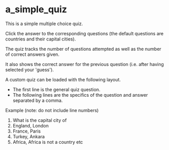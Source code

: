 # a_simple_quiz

This is a simple multiple choice quiz.

Click the answer to the corresponding questions (the default questions are countries and their capital cities).

The quiz tracks the number of questions attempted as well as the number of correct answers given. 

It also shows the correct answer for the previous question (i.e. after having selected your 'guess').

A custom quiz can be loaded with the following layout. 

-	The first line is the general quiz question.
-	The following lines are the specifics of the question and answer separated by a comma.

Example (note: do not include line numbers)

1.	What is the capital city of
2.	England, London
3.	France, Paris
4.	Turkey, Ankara
5.	Africa, Africa is not a country
etc
